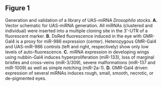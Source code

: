 ## Figure 1
Generation and validation of a library of UAS-miRNA *Drosophila* stocks. **A.** Vector schematic for UAS-miRNA generation. All miRNAs (clustered and individual) were inserted into a multiple cloning site in the 3'-UTR of a fluorescent marker. **B.** DsRed fluorescence induced in the eye with GMR-Gal4 is a proxy for miR-986 expression (center). Heterozygous GMR-Gal4 and UAS-miR-986 controls (left and right, respectively) show only low levels of auto-fluorescence. **C.** miRNA expression in developing wings using nubbin-Gal4 induces hyperproliferation (miR-133), loss of marginal bristles and cross-veins (miR-3/309), severe malformations (miR-137 and miR-1009) as well as simple notching (miR-2a-1). **D.** GMR-Gal4 driven expression of several miRNAs induces rough, small, smooth, necrotic, or de-pigmented eyes.